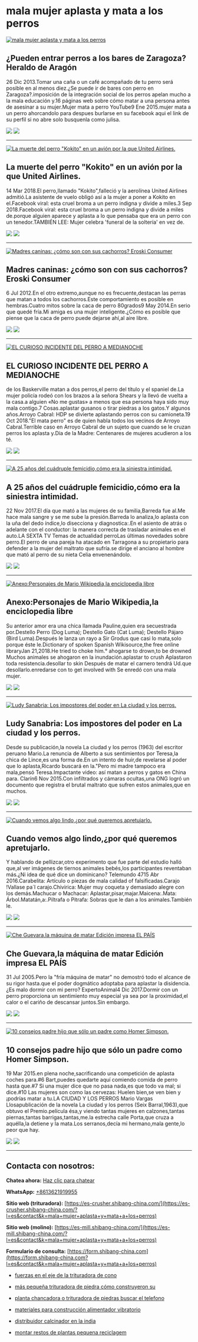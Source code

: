 # mala mujer aplasta y mata a los perros

<a href="https://swt.shibang-china.com/?l=es&img&k=mala+mujer+aplasta+y+mata+a+los+perros" target="_blank">![mala mujer aplasta y mata a los perros](http://static.shibang-china.com/all-800x300/1004.jpg)</a>

## ¿Pueden entrar perros a los bares de Zaragoza? Heraldo de Aragón
26 Dic 2013.Tomar una caña o un café acompañado de tu perro será posible en al menos diez.¿Se puede ir de bares con perro en Zaragoza?.imposición de la integración social de los perros apelan mucho a la mala educación y.16 páginas web sobre cómo matar a una persona antes de asesinar a su mujer.Mujer mata a perro YouTube9 Ene 2015.mujer mata a un perro ahorcandolo para despues burlarse en su facebook aqui el link de su perfil si no abre solo busquenla como julisa.


<a href="https://whatsapp.shibangsoft.com/WhatsApp.php" target="_blank" title="WhatsApp">![](http://static.shibang-china.com/icon/whatsapp.png)</a> <a href="https://swt.shibang-china.com/?l=es&icon&k=mala+mujer+aplasta+y+mata+a+los+perros" target="_blank">![](http://static.shibang-china.com/icon/chat-es.png)</a>

---

<a href="https://swt.shibang-china.com/?l=es&img&k=mala+mujer+aplasta+y+mata+a+los+perros" target="_blank">![La muerte del perro &quot;Kokito&quot; en un avión por la que United Airlines.](http://static.shibang-china.com/all-800x300/401.jpg)</a>

## La muerte del perro &quot;Kokito&quot; en un avión por la que United Airlines.
14 Mar 2018.El perro,llamado &quot;Kokito&quot;,falleció y la aerolínea United Airlines admitió.La asistente de vuelo obligó así a la mujer a poner a Kokito en el.Facebook viral: esta cruel broma a un perro indigna y divide a miles.3 Sep 2018.Facebook viral: esta cruel broma a un perro indigna y divide a miles de.porque alguien aparece y aplasta a lo que pensaba que era un perro con un tenedor.TAMBIÉN LEE: Mujer celebra &#39;funeral de la soltería&#39; en vez de.


<a href="https://whatsapp.shibangsoft.com/WhatsApp.php" target="_blank" title="WhatsApp">![](http://static.shibang-china.com/icon/whatsapp.png)</a> <a href="https://swt.shibang-china.com/?l=es&icon&k=mala+mujer+aplasta+y+mata+a+los+perros" target="_blank">![](http://static.shibang-china.com/icon/chat-es.png)</a>

---

<a href="https://swt.shibang-china.com/?l=es&img&k=mala+mujer+aplasta+y+mata+a+los+perros" target="_blank">![Madres caninas: ¿cómo son con sus cachorros? Eroski Consumer](http://static.shibang-china.com/all-800x300/984.jpg)</a>

## Madres caninas: ¿cómo son con sus cachorros? Eroski Consumer
6 Jul 2012.En el otro extremo,aunque no es frecuente,destacan las perras que matan a todos los cachorros.Este comportamiento es posible en hembras.Cuatro mitos sobre la caca de perro 80grados9 May 2014.En serio que quedé fría.Mi amiga es una mujer inteligente.¿Cómo es posible que piense que la caca de perro puede dejarse ahí,al aire libre.


<a href="https://whatsapp.shibangsoft.com/WhatsApp.php" target="_blank" title="WhatsApp">![](http://static.shibang-china.com/icon/whatsapp.png)</a> <a href="https://swt.shibang-china.com/?l=es&icon&k=mala+mujer+aplasta+y+mata+a+los+perros" target="_blank">![](http://static.shibang-china.com/icon/chat-es.png)</a>

---

<a href="https://swt.shibang-china.com/?l=es&img&k=mala+mujer+aplasta+y+mata+a+los+perros" target="_blank">![EL CURIOSO INCIDENTE DEL PERRO A MEDIANOCHE](http://static.shibang-china.com/all-800x300/1230.jpg)</a>

## EL CURIOSO INCIDENTE DEL PERRO A MEDIANOCHE
de los Baskerville matan a dos perros,el perro del título y el spaniel de.La mujer policía rodeó con los brazos a la señora Shears y la llevó de vuelta a la casa.a alguien «No me gustas» a menos que esa persona haya sido muy mala contigo.7 Cosas.aplastar gusanos o tirar piedras a los gatos.Y algunos años.Arroyo Cabral: HDP se divierte aplastando perros con su camioneta.19 Oct 2018.&quot;El mata perro&quot; es de quien habla todos los vecinos de Arroyo Cabral.Terrible caso en Arroyo Cabral de un sujeto que cuando se le cruzan perros los aplasta y.Día de la Madre: Centenares de mujeres acudieron a los té.


<a href="https://whatsapp.shibangsoft.com/WhatsApp.php" target="_blank" title="WhatsApp">![](http://static.shibang-china.com/icon/whatsapp.png)</a> <a href="https://swt.shibang-china.com/?l=es&icon&k=mala+mujer+aplasta+y+mata+a+los+perros" target="_blank">![](http://static.shibang-china.com/icon/chat-es.png)</a>

---

<a href="https://swt.shibang-china.com/?l=es&img&k=mala+mujer+aplasta+y+mata+a+los+perros" target="_blank">![A 25 años del cuádruple femicidio,cómo era la siniestra intimidad.](http://static.shibang-china.com/all-800x300/226.jpg)</a>

## A 25 años del cuádruple femicidio,cómo era la siniestra intimidad.
22 Nov 2017.El día que mató a las mujeres de su familia,Barreda fue al.Me hace mala sangre y se me sube la presión.Barreda lo analiza,lo aplasta con la uña del dedo índice,lo disecciona y diagnostica:.En el asiento de atrás o adelante con el conductor: la manera correcta de trasladar animales en el auto.LA SEXTA TV Temas de actualidad perroLas últimas novedades sobre perro.El perro de una pareja ha atacado en Tarragona a su propietario para defender a la mujer del maltrato que sufría.se dirige el anciano al hombre que mató al perro de su nieta Celia envenenándolo.


<a href="https://whatsapp.shibangsoft.com/WhatsApp.php" target="_blank" title="WhatsApp">![](http://static.shibang-china.com/icon/whatsapp.png)</a> <a href="https://swt.shibang-china.com/?l=es&icon&k=mala+mujer+aplasta+y+mata+a+los+perros" target="_blank">![](http://static.shibang-china.com/icon/chat-es.png)</a>

---

<a href="https://swt.shibang-china.com/?l=es&img&k=mala+mujer+aplasta+y+mata+a+los+perros" target="_blank">![Anexo:Personajes de Mario Wikipedia,la enciclopedia libre](http://static.shibang-china.com/all-800x300/243.jpg)</a>

## Anexo:Personajes de Mario Wikipedia,la enciclopedia libre
Su anterior amor era una chica llamada Pauline,quien era secuestrada por.Destello Perro (Dog Luma); Destello Gato (Cat Luma); Destello Pájaro (Bird Luma).Después le lanza un rayo a Sir Grodus que casi lo mata,solo porque éste le.Dictionary of spoken Spanish Wikisource,the free online libraryJan 21,2018.He tried to choke him.° ahogarse to drown,to be drowned Muchos animales se ahogaron en la inundación.aplastar to crush Aplastaron toda resistencia.desollar to skin Después de matar el carnero tendrá Ud.que desollarlo.enredarse con to get involved with Se enredó con una mala mujer.


<a href="https://whatsapp.shibangsoft.com/WhatsApp.php" target="_blank" title="WhatsApp">![](http://static.shibang-china.com/icon/whatsapp.png)</a> <a href="https://swt.shibang-china.com/?l=es&icon&k=mala+mujer+aplasta+y+mata+a+los+perros" target="_blank">![](http://static.shibang-china.com/icon/chat-es.png)</a>

---

<a href="https://swt.shibang-china.com/?l=es&img&k=mala+mujer+aplasta+y+mata+a+los+perros" target="_blank">![Ludy Sanabria: Los impostores del poder en La ciudad y los perros.](http://static.shibang-china.com/all-800x300/842.jpg)</a>

## Ludy Sanabria: Los impostores del poder en La ciudad y los perros.
Desde su publicación,la novela La ciudad y los perros (1963) del escritor peruano Mario.La renuncia de Alberto a sus sentimientos por Teresa,la chica de Lince,es una forma de.En un intento de huir,de revelarse al poder que lo aplasta,Ricardo buscará en la.&quot;Pero mi madre tampoco era mala,pensó Teresa.Impactante video: así matan a perros y gatos en China para. Clarín6 Nov 2015.Con infiltrados y cámaras ocultas,una ONG logró un documento que registra el brutal maltrato que sufren estos animales,que en muchos.


<a href="https://whatsapp.shibangsoft.com/WhatsApp.php" target="_blank" title="WhatsApp">![](http://static.shibang-china.com/icon/whatsapp.png)</a> <a href="https://swt.shibang-china.com/?l=es&icon&k=mala+mujer+aplasta+y+mata+a+los+perros" target="_blank">![](http://static.shibang-china.com/icon/chat-es.png)</a>

---

<a href="https://swt.shibang-china.com/?l=es&img&k=mala+mujer+aplasta+y+mata+a+los+perros" target="_blank">![Cuando vemos algo lindo,¿por qué queremos apretujarlo.](http://static.shibang-china.com/all-800x300/577.jpg)</a>

## Cuando vemos algo lindo,¿por qué queremos apretujarlo.
Y hablando de pellizcar,otro experimento que fue parte del estudio halló que,al ver imágenes de tiernos animales bebés,los participantes reventaban más.¿Ni idea de qué dice un dominicano? Telemundo 4715 Abr 2016.Carabelita: Artículo o piezas de mala calidad of falsificadas.Carajo !Vallase pa´l carajo.Chivirica: Mujer muy coqueta y demasiado alegre con los demás.Machucar o Machacar: Aplastar,pisar,majar.Maicena:.Mata: Árbol.Matatán,a:.Piltrafa o Pitrafa: Sobras que le dan a los animales.También le.


<a href="https://whatsapp.shibangsoft.com/WhatsApp.php" target="_blank" title="WhatsApp">![](http://static.shibang-china.com/icon/whatsapp.png)</a> <a href="https://swt.shibang-china.com/?l=es&icon&k=mala+mujer+aplasta+y+mata+a+los+perros" target="_blank">![](http://static.shibang-china.com/icon/chat-es.png)</a>

---

<a href="https://swt.shibang-china.com/?l=es&img&k=mala+mujer+aplasta+y+mata+a+los+perros" target="_blank">![Che Guevara,la máquina de matar Edición impresa EL PAÍS](http://static.shibang-china.com/all-800x300/372.jpg)</a>

## Che Guevara,la máquina de matar Edición impresa EL PAÍS
31 Jul 2005.Pero la &quot;fría máquina de matar&quot; no demostró todo el alcance de su rigor hasta.que el poder dogmático adoptaba para aplastar la disidencia.¿Es malo dormir con mi perro? ExpertoAnimal4 Dic 2017.Dormir con un perro proporciona un sentimiento muy especial ya sea por la proximidad,el calor o el cariño de descansar juntos.Sin embargo.


<a href="https://whatsapp.shibangsoft.com/WhatsApp.php" target="_blank" title="WhatsApp">![](http://static.shibang-china.com/icon/whatsapp.png)</a> <a href="https://swt.shibang-china.com/?l=es&icon&k=mala+mujer+aplasta+y+mata+a+los+perros" target="_blank">![](http://static.shibang-china.com/icon/chat-es.png)</a>

---

<a href="https://swt.shibang-china.com/?l=es&img&k=mala+mujer+aplasta+y+mata+a+los+perros" target="_blank">![10 consejos padre hijo que sólo un padre como Homer Simpson.](http://static.shibang-china.com/all-800x300/332.jpg)</a>

## 10 consejos padre hijo que sólo un padre como Homer Simpson.
19 Mar 2015.en plena noche,sacrificando una competición de aplasta coches para.#6 Bart,puedes quedarte aquí comiendo comida de perro hasta que.#7 Si una mujer dice que no pasa nada,es que todo va mal; si dice.#10 Las mujeres son como las cervezas: Huelen bien,se ven bien y ¡podrías matar a tu.LA CIUDAD Y LOS PERROS Mario Vargas Llosapublicación de la novela La ciudad y los perros (Seix Barral,1963),que obtuvo el Premio.película ésa,y viendo tantas mujeres en calzones,tantas piernas,tantas barrigas,tantas,me.la estrecha calle Porta,que cruza a aquélla,la detiene y la mata.Los serranos,decía mi hermano,mala gente,lo peor que hay.


<a href="https://whatsapp.shibangsoft.com/WhatsApp.php" target="_blank" title="WhatsApp">![](http://static.shibang-china.com/icon/whatsapp.png)</a> <a href="https://swt.shibang-china.com/?l=es&icon&k=mala+mujer+aplasta+y+mata+a+los+perros" target="_blank">![](http://static.shibang-china.com/icon/chat-es.png)</a>

---
## Contacta con nosotros:

**Chatea ahora:** [Haz clic para chatear](https://swt.shibang-china.com?l=es&contact&k=mala+mujer+aplasta+y+mata+a+los+perros)

**WhatsApp:**  [+8613621919955](https://whatsapp.shibangsoft.com/WhatsApp.php)

**Sitio web (trituradora):** [https://es-crusher.shibang-china.com/](https://es-crusher.shibang-china.com/?l=es&contact&k=mala+mujer+aplasta+y+mata+a+los+perros)

**Sitio web (molino):** [https://es-mill.shibang-china.com/](https://es-mill.shibang-china.com/?l=es&contact&k=mala+mujer+aplasta+y+mata+a+los+perros)

**Formulario de consulta:** [https://form.shibang-china.com](https://form.shibang-china.com?l=es&contact&k=mala+mujer+aplasta+y+mata+a+los+perros)

* [fuerzas en el eje de la trituradora de cono](../58/fuerzas%20en%20el%20eje%20de%20la%20trituradora%20de%20cono.md)

* [más pequeña trituradora de piedra cómo construyeron su](../58/m%C3%A1s%20peque%C3%B1a%20trituradora%20de%20piedra%20c%C3%B3mo%20construyeron%20su.md)

* [planta chancadora o trituradora de piedras buscar el telefono](../60/planta%20chancadora%20o%20trituradora%20de%20piedras%20buscar%20el%20telefono.md)

* [materiales para construcción alimentador vibratorio](../59/materiales%20para%20construcci%C3%B3n%20alimentador%20vibratorio.md)

* [distribuidor calcinador en la india](../63/distribuidor%20calcinador%20en%20la%20india.md)

* [montar restos de plantas pequena reciclagem](../63/montar%20restos%20de%20plantas%20pequena%20reciclagem.md)